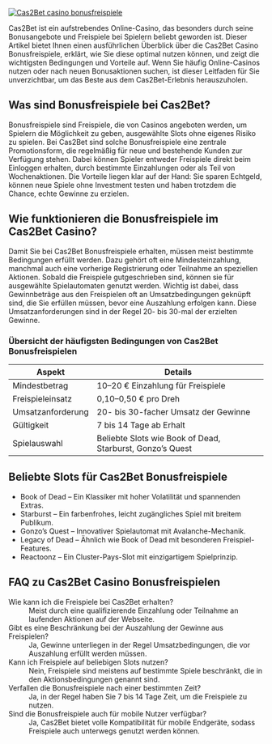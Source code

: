 [![Cas2Bet casino bonusfreispiele](https://123-caf.pages.dev/gitsignup.png)](https://vrmoo.ru/Bt82HjjY)

<p>Cas2Bet ist ein aufstrebendes Online-Casino, das besonders durch seine Bonusangebote und Freispiele bei Spielern beliebt geworden ist. Dieser Artikel bietet Ihnen einen ausführlichen Überblick über die Cas2Bet Casino Bonusfreispiele, erklärt, wie Sie diese optimal nutzen können, und zeigt die wichtigsten Bedingungen und Vorteile auf. Wenn Sie häufig Online-Casinos nutzen oder nach neuen Bonusaktionen suchen, ist dieser Leitfaden für Sie unverzichtbar, um das Beste aus dem Cas2Bet-Erlebnis herauszuholen.</p>  <h2>Was sind Bonusfreispiele bei Cas2Bet?</h2> <p>Bonusfreispiele sind Freispiele, die von Casinos angeboten werden, um Spielern die Möglichkeit zu geben, ausgewählte Slots ohne eigenes Risiko zu spielen. Bei Cas2Bet sind solche Bonusfreispiele eine zentrale Promotionsform, die regelmäßig für neue und bestehende Kunden zur Verfügung stehen. Dabei können Spieler entweder Freispiele direkt beim Einloggen erhalten, durch bestimmte Einzahlungen oder als Teil von Wochenaktionen. Die Vorteile liegen klar auf der Hand: Sie sparen Echtgeld, können neue Spiele ohne Investment testen und haben trotzdem die Chance, echte Gewinne zu erzielen.</p>  <h2>Wie funktionieren die Bonusfreispiele im Cas2Bet Casino?</h2> <p>Damit Sie bei Cas2Bet Bonusfreispiele erhalten, müssen meist bestimmte Bedingungen erfüllt werden. Dazu gehört oft eine Mindesteinzahlung, manchmal auch eine vorherige Registrierung oder Teilnahme an speziellen Aktionen. Sobald die Freispiele gutgeschrieben sind, können sie für ausgewählte Spielautomaten genutzt werden. Wichtig ist dabei, dass Gewinnbeträge aus den Freispielen oft an Umsatzbedingungen geknüpft sind, die Sie erfüllen müssen, bevor eine Auszahlung erfolgen kann. Diese Umsatzanforderungen sind in der Regel 20- bis 30-mal der erzielten Gewinne.</p>  <h3>Übersicht der häufigsten Bedingungen von Cas2Bet Bonusfreispielen</h3> <table>   <thead>     <tr>       <th>Aspekt</th>       <th>Details</th>     </tr>   </thead>   <tbody>     <tr>       <td>Mindestbetrag</td>       <td>10–20 € Einzahlung für Freispiele</td>     </tr>     <tr>       <td>Freispieleinsatz</td>       <td>0,10–0,50 € pro Dreh</td>     </tr>     <tr>       <td>Umsatzanforderung</td>       <td>20- bis 30-facher Umsatz der Gewinne</td>     </tr>     <tr>       <td>Gültigkeit</td>       <td>7 bis 14 Tage ab Erhalt</td>     </tr>     <tr>       <td>Spielauswahl</td>       <td>Beliebte Slots wie Book of Dead, Starburst, Gonzo’s Quest</td>     </tr>   </tbody> </table>  <h2>Beliebte Slots für Cas2Bet Bonusfreispiele</h2> <ul>   <li>Book of Dead – Ein Klassiker mit hoher Volatilität und spannenden Extras.</li>   <li>Starburst – Ein farbenfrohes, leicht zugängliches Spiel mit breitem Publikum.</li>   <li>Gonzo’s Quest – Innovativer Spielautomat mit Avalanche-Mechanik.</li>   <li>Legacy of Dead – Ähnlich wie Book of Dead mit besonderen Freispiel-Features.</li>   <li>Reactoonz – Ein Cluster-Pays-Slot mit einzigartigem Spielprinzip.</li> </ul>  <h2>FAQ zu Cas2Bet Casino Bonusfreispielen</h2> <dl>   <dt>Wie kann ich die Freispiele bei Cas2Bet erhalten?</dt>   <dd>Meist durch eine qualifizierende Einzahlung oder Teilnahme an laufenden Aktionen auf der Webseite.</dd>    <dt>Gibt es eine Beschränkung bei der Auszahlung der Gewinne aus Freispielen?</dt>   <dd>Ja, Gewinne unterliegen in der Regel Umsatzbedingungen, die vor Auszahlung erfüllt werden müssen.</dd>    <dt>Kann ich Freispiele auf beliebigen Slots nutzen?</dt>   <dd>Nein, Freispiele sind meistens auf bestimmte Spiele beschränkt, die in den Aktionsbedingungen genannt sind.</dd>    <dt>Verfallen die Bonusfreispiele nach einer bestimmten Zeit?</dt>   <dd>Ja, in der Regel haben Sie 7 bis 14 Tage Zeit, um die Freispiele zu nutzen.</dd>    <dt>Sind die Bonusfreispiele auch für mobile Nutzer verfügbar?</dt>   <dd>Ja, Cas2Bet bietet volle Kompatibilität für mobile Endgeräte, sodass Freispiele auch unterwegs genutzt werden können.</dd> </dl>
